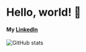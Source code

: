 # Hello, world! 👋

#### My [LinkedIn](https://www.linkedin.com/in/angelicagardner/)

![GitHub stats](https://github-readme-stats.vercel.app/api?username=angelicagardner&theme=great-gatsby&show_icons=true&count_private=true)
